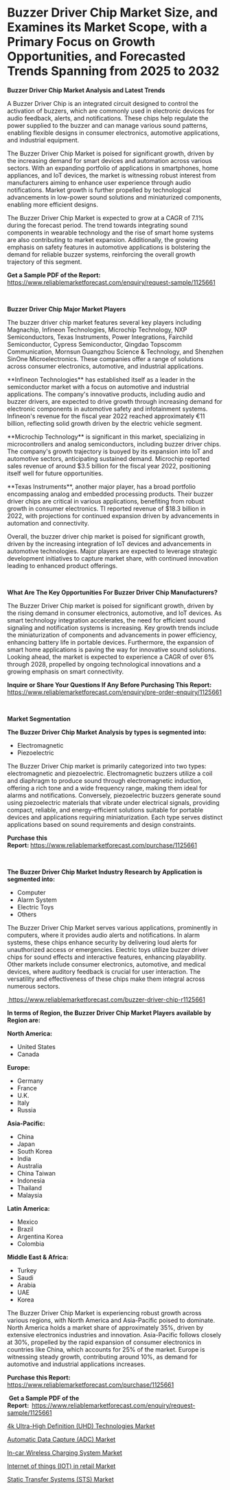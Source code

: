 <p><h1>Buzzer Driver Chip Market Size, and Examines its Market Scope, with a Primary Focus on Growth Opportunities, and Forecasted Trends Spanning from 2025 to 2032</h1></p><p><strong>Buzzer Driver Chip Market Analysis and Latest Trends</strong></p>
<p><p>A Buzzer Driver Chip is an integrated circuit designed to control the activation of buzzers, which are commonly used in electronic devices for audio feedback, alerts, and notifications. These chips help regulate the power supplied to the buzzer and can manage various sound patterns, enabling flexible designs in consumer electronics, automotive applications, and industrial equipment.</p><p>The Buzzer Driver Chip Market is poised for significant growth, driven by the increasing demand for smart devices and automation across various sectors. With an expanding portfolio of applications in smartphones, home appliances, and IoT devices, the market is witnessing robust interest from manufacturers aiming to enhance user experience through audio notifications. Market growth is further propelled by technological advancements in low-power sound solutions and miniaturized components, enabling more efficient designs.</p><p>The Buzzer Driver Chip Market is expected to grow at a CAGR of 7.1% during the forecast period. The trend towards integrating sound components in wearable technology and the rise of smart home systems are also contributing to market expansion. Additionally, the growing emphasis on safety features in automotive applications is bolstering the demand for reliable buzzer systems, reinforcing the overall growth trajectory of this segment.</p></p>
<p><strong>Get a Sample PDF of the Report:&nbsp;</strong> <a href="https://www.reliablemarketforecast.com/enquiry/request-sample/1125661?utm_campaign=1903&utm_medium=2&utm_source=Github&utm_content=ia&utm_term=06042025&utm_id=buzzer-driver-chip">https://www.reliablemarketforecast.com/enquiry/request-sample/1125661</a></p>
<p>&nbsp;</p>
<p><strong>Buzzer Driver Chip Major Market Players</strong></p>
<p><p>The buzzer driver chip market features several key players including Magnachip, Infineon Technologies, Microchip Technology, NXP Semiconductors, Texas Instruments, Power Integrations, Fairchild Semiconductor, Cypress Semiconductor, Qingdao Topscomm Communication, Mornsun Guangzhou Science & Technology, and Shenzhen SinOne Microelectronics. These companies offer a range of solutions across consumer electronics, automotive, and industrial applications.</p><p>**Infineon Technologies** has established itself as a leader in the semiconductor market with a focus on automotive and industrial applications. The company's innovative products, including audio and buzzer drivers, are expected to drive growth through increasing demand for electronic components in automotive safety and infotainment systems. Infineon's revenue for the fiscal year 2022 reached approximately €11 billion, reflecting solid growth driven by the electric vehicle segment.</p><p>**Microchip Technology** is significant in this market, specializing in microcontrollers and analog semiconductors, including buzzer driver chips. The company's growth trajectory is buoyed by its expansion into IoT and automotive sectors, anticipating sustained demand. Microchip reported sales revenue of around $3.5 billion for the fiscal year 2022, positioning itself well for future opportunities.</p><p>**Texas Instruments**, another major player, has a broad portfolio encompassing analog and embedded processing products. Their buzzer driver chips are critical in various applications, benefiting from robust growth in consumer electronics. TI reported revenue of $18.3 billion in 2022, with projections for continued expansion driven by advancements in automation and connectivity.</p><p>Overall, the buzzer driver chip market is poised for significant growth, driven by the increasing integration of IoT devices and advancements in automotive technologies. Major players are expected to leverage strategic development initiatives to capture market share, with continued innovation leading to enhanced product offerings.</p></p>
<p>&nbsp;</p>
<p><strong>What Are The Key Opportunities For Buzzer Driver Chip Manufacturers?</strong></p>
<p><p>The Buzzer Driver Chip market is poised for significant growth, driven by the rising demand in consumer electronics, automotive, and IoT devices. As smart technology integration accelerates, the need for efficient sound signaling and notification systems is increasing. Key growth trends include the miniaturization of components and advancements in power efficiency, enhancing battery life in portable devices. Furthermore, the expansion of smart home applications is paving the way for innovative sound solutions. Looking ahead, the market is expected to experience a CAGR of over 6% through 2028, propelled by ongoing technological innovations and a growing emphasis on smart connectivity.</p></p>
<p><strong>Inquire or Share Your Questions If Any Before Purchasing This Report:</strong> <a href="https://www.reliablemarketforecast.com/enquiry/pre-order-enquiry/1125661?utm_campaign=1903&utm_medium=2&utm_source=Github&utm_content=ia&utm_term=06042025&utm_id=buzzer-driver-chip">https://www.reliablemarketforecast.com/enquiry/pre-order-enquiry/1125661</a></p>
<p>&nbsp;</p>
<p><strong>Market Segmentation</strong></p>
<p><strong>The Buzzer Driver Chip Market Analysis by types is segmented into:</strong></p>
<p><ul><li>Electromagnetic</li><li>Piezoelectric</li></ul></p>
<p><p>The Buzzer Driver Chip market is primarily categorized into two types: electromagnetic and piezoelectric. Electromagnetic buzzers utilize a coil and diaphragm to produce sound through electromagnetic induction, offering a rich tone and a wide frequency range, making them ideal for alarms and notifications. Conversely, piezoelectric buzzers generate sound using piezoelectric materials that vibrate under electrical signals, providing compact, reliable, and energy-efficient solutions suitable for portable devices and applications requiring miniaturization. Each type serves distinct applications based on sound requirements and design constraints.</p></p>
<p><strong>Purchase this Report:&nbsp;</strong><a href="https://www.reliablemarketforecast.com/purchase/1125661?utm_campaign=1903&utm_medium=2&utm_source=Github&utm_content=ia&utm_term=06042025&utm_id=buzzer-driver-chip">https://www.reliablemarketforecast.com/purchase/1125661</a></p>
<p>&nbsp;</p>
<p><strong>The Buzzer Driver Chip Market Industry Research by Application is segmented into:</strong></p>
<p><ul><li>Computer</li><li>Alarm System</li><li>Electric Toys</li><li>Others</li></ul></p>
<p><p>The Buzzer Driver Chip Market serves various applications, prominently in computers, where it provides audio alerts and notifications. In alarm systems, these chips enhance security by delivering loud alerts for unauthorized access or emergencies. Electric toys utilize buzzer driver chips for sound effects and interactive features, enhancing playability. Other markets include consumer electronics, automotive, and medical devices, where auditory feedback is crucial for user interaction. The versatility and effectiveness of these chips make them integral across numerous sectors.</p></p>
<p><a href="https://www.reliablemarketforecast.com/buzzer-driver-chip-r1125661?utm_campaign=1903&utm_medium=2&utm_source=Github&utm_content=ia&utm_term=06042025&utm_id=buzzer-driver-chip">&nbsp;https://www.reliablemarketforecast.com/buzzer-driver-chip-r1125661</a></p>
<p><strong>In terms of Region, the Buzzer Driver Chip Market Players available by Region are:</strong></p>
<p>
    <p> <strong> North America: </strong>
        <ul>
            <li>United States</li>
            <li>Canada</li>
        </ul>
        </p> 
    <p> <strong> Europe: </strong>
        <ul>
            <li>Germany</li>
            <li>France</li>
            <li>U.K.</li>
            <li>Italy</li>
            <li>Russia</li>
        </ul>
        </p> 
    <p> <strong> Asia-Pacific: </strong>
        <ul>
            <li>China</li>
            <li>Japan</li>
            <li>South Korea</li>
            <li>India</li>
            <li>Australia</li>
            <li>China Taiwan</li>
            <li>Indonesia</li>
            <li>Thailand</li>
            <li>Malaysia</li>
        </ul>
        </p> 
    <p> <strong> Latin America: </strong>
        <ul>
            <li>Mexico</li>
            <li>Brazil</li>
            <li>Argentina Korea</li>
            <li>Colombia</li>
        </ul>
        </p> 
    <p> <strong> Middle East & Africa: </strong>
        <ul>
            <li>Turkey</li>
            <li>Saudi</li>
            <li>Arabia</li>
            <li>UAE</li>
            <li>Korea</li>
        </ul>
    </p>
    </p>
<p><p>The Buzzer Driver Chip Market is experiencing robust growth across various regions, with North America and Asia-Pacific poised to dominate. North America holds a market share of approximately 35%, driven by extensive electronics industries and innovation. Asia-Pacific follows closely at 30%, propelled by the rapid expansion of consumer electronics in countries like China, which accounts for 25% of the market. Europe is witnessing steady growth, contributing around 10%, as demand for automotive and industrial applications increases.</p></p>
<p><strong>Purchase this Report: </strong><a href="https://www.reliablemarketforecast.com/purchase/1125661?utm_campaign=1903&utm_medium=2&utm_source=Github&utm_content=ia&utm_term=06042025&utm_id=buzzer-driver-chip">https://www.reliablemarketforecast.com/purchase/1125661</a></p>
<p>&nbsp;<strong>Get a Sample PDF of the Report:&nbsp;&nbsp;</strong><a href="https://www.reliablemarketforecast.com/enquiry/request-sample/1125661?utm_campaign=1903&utm_medium=2&utm_source=Github&utm_content=ia&utm_term=06042025&utm_id=buzzer-driver-chip">https://www.reliablemarketforecast.com/enquiry/request-sample/1125661</a></p>
<p><strong></strong></p>
<p><p><a href="https://github.com/viohlbrenksf/Market-Research-Report-List-1/blob/main/4k-ultra-high-definition-uhd-technologies-market.md?utm_campaign=1903&utm_medium=2&utm_source=Github&utm_content=ia&utm_term=06042025&utm_id=buzzer-driver-chip">4k Ultra-High Definition (UHD) Technologies Market</a></p><p><a href="https://github.com/ifsahvadenah/Market-Research-Report-List-1/blob/main/automatic-data-capture-adc-market.md?utm_campaign=1903&utm_medium=2&utm_source=Github&utm_content=ia&utm_term=06042025&utm_id=buzzer-driver-chip">Automatic Data Capture (ADC) Market</a></p><p><a href="https://github.com/vasosblenksk/Market-Research-Report-List-1/blob/main/in-car-wireless-charging-system-market.md?utm_campaign=1903&utm_medium=2&utm_source=Github&utm_content=ia&utm_term=06042025&utm_id=buzzer-driver-chip">In-car Wireless Charging System Market</a></p><p><a href="https://github.com/irfadac/Market-Research-Report-List-5/blob/main/internet-of-things-iot-in-retail-market.md?utm_campaign=1903&utm_medium=2&utm_source=Github&utm_content=ia&utm_term=06042025&utm_id=buzzer-driver-chip">Internet of things (IOT) in retail Market</a></p><p><a href="https://github.com/merzafairy04/Market-Research-Report-List-1/blob/main/static-transfer-systems-sts-market.md?utm_campaign=1903&utm_medium=2&utm_source=Github&utm_content=ia&utm_term=06042025&utm_id=buzzer-driver-chip">Static Transfer Systems (STS) Market</a></p></p>